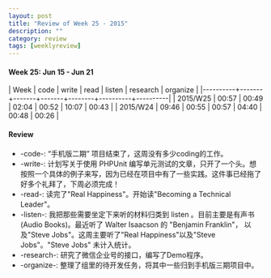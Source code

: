 ```yaml
---
layout: post
title: "Review of Week 25 - 2015"
description: ""
category: review
tags: [weeklyreview]
---
```


#### Week 25: Jun 15 - Jun 21 ####


| Week     |  code | write |  read | listen | research | organize |
|----------+-------+-------+-------+--------+----------+----------|
| 2015/W25 | 00:57 | 00:49 | 02:04 |  00:52 |    10:07 |    00:43 |
| 2015/W24 | 09:46 | 00:55 | 00:57 |  04:40 |    00:48 |    00:26 |


#### Review ####

* -code-: “手机版二期” 项目结束了，这周没有多少coding的工作。
* -write-: 计划写关于使用 PHPUnit 编写单元测试的文章，只开了一个头。想按照一个具体的例子来写，因为已经在项目中有了一些实践。这件事已经拖了好多个礼拜了，下周必须完成！
* -read-: 读完了"Real Happiness"。开始读"Becoming a Technical Leader"。
* -listen-: 我把那些需要坐定下来听的材料归类到 listen 。目前主要是有声书(Audio Books)。最近听了 Walter Isaacson 的 "Benjamin Franklin"， 以及"Steve Jobs"。这周主要听了"Real Happiness"以及"Steve Jobs"。"Steve Jobs" 未计入统计。
* -research-: 研究了微信企业号的接口，编写了Demo程序。
* -organize-: 整理了组里的待开发任务，将其中一些归到手机版三期项目中。

